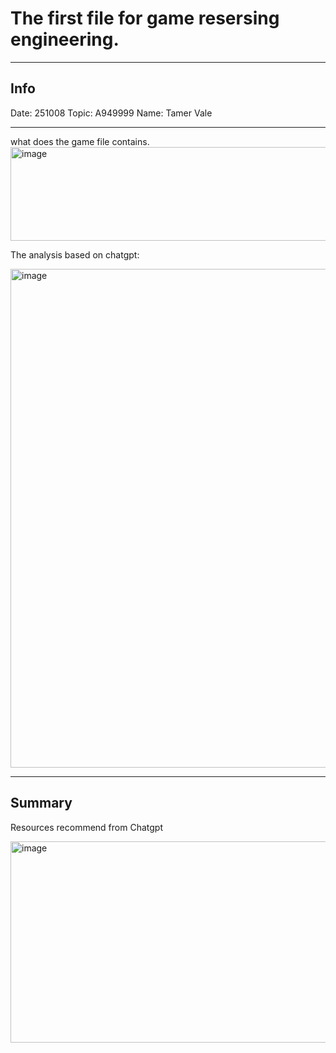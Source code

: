 # The first file for game resersing engineering.
---

## Info
Date: 251008
Topic: A949999
Name: Tamer Vale

---
what does the game file contains.
<img width="540" height="150" alt="image" src="https://github.com/user-attachments/assets/725b44f1-9605-4170-91e9-bd456cbdf3fe" />


The analysis based on chatgpt:

<img width="637" height="798" alt="image" src="https://github.com/user-attachments/assets/f979627d-5873-44d6-907a-d7ad5c074466" />


---
## Summary

Resources recommend from Chatgpt

<img width="647" height="322" alt="image" src="https://github.com/user-attachments/assets/c8b42aab-ddd4-479b-83e1-0e3c7625e683" />
